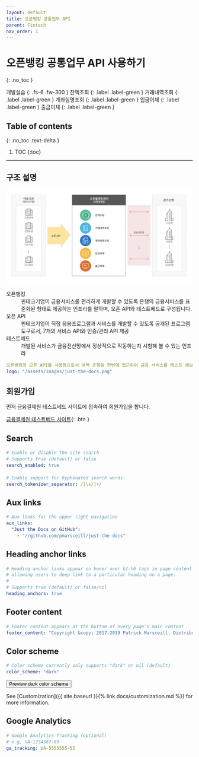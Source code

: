 ```yaml
---
layout: default
title: 오픈뱅킹 공통업무 API
parent: Fintech
nav_order: 1
---
```


# 오픈뱅킹 공통업무 API 사용하기
{: .no_toc }

개발실습
{: .fs-6 .fw-300 }
잔액조회
{: .label .label-green }
거래내역조회
{: .label .label-green } 
계좌실명조회
{: .label .label-green }
입금이체
{: .label .label-green }
출금이체
{: .label .label-green }

## Table of contents
{: .no_toc .text-delta }

1. TOC
{:toc}

---

## 구조 설명

![](/assets/images/fintech/bankingApi/open1.png)

<dl>
    <dt>오픈뱅킹 </dt>
    <dd>
    핀테크기업이 금융서비스를 편리하게 개발할 수 있도록 은행의 금융서비스를 표준화된 형태로 제공하는 인프라를 말하며, 오픈 API와 테스트베드로 구성됩니다.
    </dd>
    <dt>오픈 API </dt>
    <dd>핀테크기업이 직접 응용프로그램과 서비스를 개발할 수 있도록 공개된 프로그램 도구로서, 7개의 서비스 API와 인증/관리 API 제공</dd>
    <dt>테스트베드</dt>
    <dd>개발된 서비스가 금융전산망에서 정상적으로 작동하는지 시험해 볼 수 있는 인프라</dd>
</dl>

```yaml
오픈뱅킹의 오픈 API를 사용함으로서 여러 은행을 한번에 접근하여 금융 서비스를 테스트 해보거나 상용화 할 수 있다.
logo: "/assets/images/just-the-docs.png"
```



## 회원가입

먼저 금융결제원 테스트베드 사이트에 접속하여 회원가입을 합니다.

[금융결제원 테스트베드 사이트](https://developers.open-platform.or.kr){: .btn }


## Search

```yaml
# Enable or disable the site search
# Supports true (default) or false
search_enabled: true

# Enable support for hyphenated search words:
search_tokenizer_separator: /[\s/]+/

```

## Aux links

```yaml
# Aux links for the upper right navigation
aux_links:
  "Just the Docs on GitHub":
    - "//github.com/pmarsceill/just-the-docs"
```

## Heading anchor links

```yaml
# Heading anchor links appear on hover over h1-h6 tags in page content
# allowing users to deep link to a particular heading on a page.
#
# Supports true (default) or false/nil
heading_anchors: true
```

## Footer content

```yaml
# Footer content appears at the bottom of every page's main content
footer_content: "Copyright &copy; 2017-2019 Patrick Marsceill. Distributed by an <a href=\"https://github.com/pmarsceill/just-the-docs/tree/master/LICENSE.txt\">MIT license.</a>"
```

## Color scheme

```yaml
# Color scheme currently only supports "dark" or nil (default)
color_scheme: "dark"
```
<button class="btn js-toggle-dark-mode">Preview dark color scheme</button>


<script type="text/javascript" src="{{ absolute_url }}"></script>

See [Customization]({{ site.baseurl }}{% link docs/customization.md %}) for more information.

## Google Analytics

```yaml
# Google Analytics Tracking (optional)
# e.g, UA-1234567-89
ga_tracking: UA-5555555-55
```
